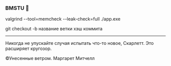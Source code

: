 ### BMSTU 💙

valgrind --tool=memcheck --leak-check=full ./app.exe

git checkout -b название ветки хэш коммита

---

Никогда не упускайте случая испытать что-то новое, Скарлетт. Это расширяет кругозор.

©Унесенные ветром. Маргарет Митчелл
